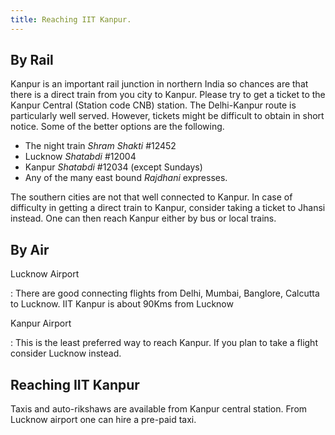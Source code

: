 ```yaml
---
title: Reaching IIT Kanpur.
---
```


## By Rail

Kanpur is an important rail junction in northern India so chances are
that there is a direct train from you city to Kanpur. Please try to
get a ticket to the Kanpur Central (Station code CNB) station. The
Delhi-Kanpur route is particularly well served. However, tickets might
be difficult to obtain in short notice. Some of the better options are
the following.

- The night train *Shram Shakti* #12452
- Lucknow *Shatabdi* #12004
- Kanpur *Shatabdi* #12034 (except Sundays)
- Any of the many east bound *Rajdhani* expresses.


The southern cities are not that well connected to Kanpur. In case of
difficulty in getting a direct train to Kanpur, consider taking a
ticket to Jhansi instead. One can then reach Kanpur either by bus or
local trains.

## By Air

Lucknow Airport

:   There are good connecting flights from Delhi, Mumbai, Banglore,
    Calcutta to Lucknow. IIT Kanpur is about 90Kms from Lucknow


Kanpur Airport

:   This is the least preferred way to reach Kanpur. If you plan to take
    a flight consider Lucknow instead.

## Reaching IIT Kanpur

Taxis and auto-rikshaws are available from Kanpur central station. From
Lucknow airport one can hire a pre-paid taxi.


[lucknow airport]: <http://www.aai.aero/allAirports/lucknow_generalinfo.jsp>
	      "Lucknow Airport"
[kanpur airport]: <http://www.aai.aero/allAirports/kanpur_generalinfo_Chakeri.jsp>
	      "Kanpur Airport"
